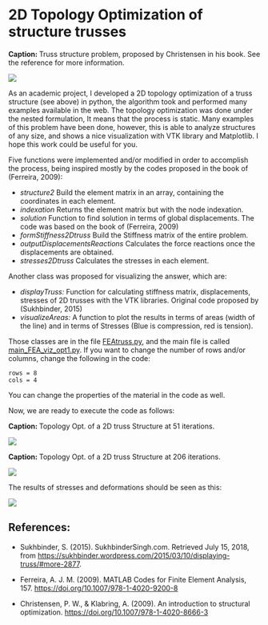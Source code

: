 # 2D Topology Optimization of structure trusses

<div class=caption><b> Caption: </b> Truss structure problem, proposed by Christensen in his book. See the reference for more information. </div>

![](https://github.com/nikorose87/2D_topo_opt_truss_structure/blob/master/Structure.png)


As an academic project, I developed a 2D topology optimization of a truss structure (see above) in python, the algorithm took and performed many examples available in the web. The topology optimization was done under the nested formulation, It means that the process is static. Many examples of this problem have been done, however, this is able to analyze structures of any size, and shows a nice visualization with VTK library and Matplotlib. I hope this work could be useful for you.

Five functions were implemented and/or modified in order to accomplish the process, being inspired mostly by the codes proposed in the book of (Ferreira, 2009):

- _structure2_ Build the element matrix in an array, containing the coordinates in each element.
- _indexation_ Returns the element matrix but with the node indexation.
- _solution_ Function to find solution in terms of global displacements. The code was based on the book of (Ferreira, 2009)
- _formStiffness2Dtruss_ Build the Stiffness matrix of the entire problem.
- _outputDisplacementsReactions_ Calculates the force reactions once the displacements are obtained.
- _stresses2Dtruss_ Calculates the stresses in each element.

Another class was proposed for visualizing the answer, which are:

- _displayTruss:_     Function for calculating stiffness matrix, displacements, stresses of 2D trusses
    with the VTK libraries. Original code proposed by (Sukhbinder, 2015)
- _visualizeAreas:_ A function to plot the results in terms of areas (width of the line) and in terms of Stresses (Blue is compression, red is tension).

Those classes are in the file [FEAtruss.py](https://github.com/nikorose87/2D_topo_opt_truss_structure/blob/master/FEAtrussDP3Opt.py), and the main file is called [main_FEA_viz_opt1.py](https://github.com/nikorose87/2D_topo_opt_truss_structure/blob/master/main_FEA_viz_opt1.py). If you want to change the number of rows and/or columns, change the following in the code:

```
rows = 8
cols = 4
```

You can change the properties of the material in the code as well.

Now, we are ready to execute the code as follows:

<div class=caption><b> Caption: </b> Topology Opt. of a 2D truss Structure at 51 iterations.</div>

![](https://github.com/nikorose87/2D_topo_opt_truss_structure/blob/master/output_20_2.png)

<div class=caption><b> Caption: </b> Topology Opt. of a 2D truss Structure at 206 iterations.</div>

![](https://github.com/nikorose87/2D_topo_opt_truss_structure/blob/master/output_24_3.png)

The results of stresses and deformations should be seen as this:

![](https://github.com/nikorose87/2D_topo_opt_truss_structure/blob/master/deformations.png)

## References:

- Sukhbinder, S. (2015). SukhbinderSingh.com. Retrieved July 15, 2018, from https://sukhbinder.wordpress.com/2015/03/10/displaying-truss/#more-2877.

- Ferreira, A. J. M. (2009). MATLAB Codes for Finite Element Analysis, 157. https://doi.org/10.1007/978-1-4020-9200-8

- Christensen, P. W., & Klabring, A. (2009). An introduction to structural optimization. https://doi.org/10.1007/978-1-4020-8666-3
